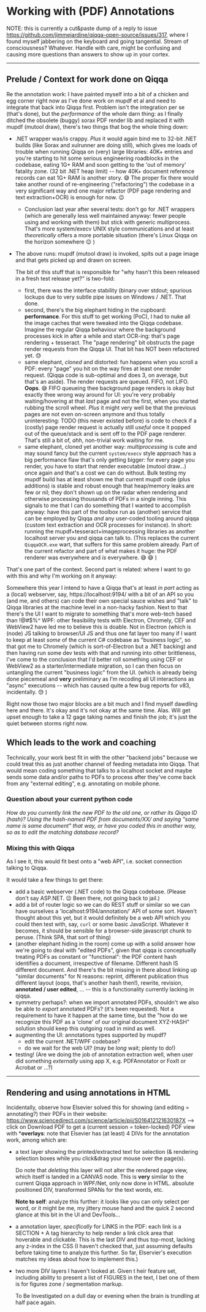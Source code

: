 
# Working with (PDF) Annotations

NOTE: this is currently a cut&paste dump of a reply to issue https://github.com/jimmejardine/qiqqa-open-source/issues/317, where I found myself jabbering on the keyboard and going tangential. Stream of consciousness? Whatever. Handle with care, might be confusing and causing more questions than answers to show up in your cortex.

---


## Prelude / Context for work done on Qiqqa

Re the annotation work: I have painted myself into a bit of a chicken and egg corner right now as I've done work on mupdf et al and need to integrate that back into Qiqqa first. Problem isn't the integration per se (that's done), but the *performance* of the whole darn thing: as I finally ditched the obsolete (buggy) sorax PDF render lib and replaced it with mupdf (mutool draw), there's two things that bog the whole thing down:

- .NET wrapper was/is crappy. *Plus* it would again bind me to 32-bit .NET builds (like Sorax and xulrunner are doing still), which gives me loads of trouble when running Qiqqa on (very) large libraries: 40K+ entries and you're starting to hit some serious engineering roadblocks in the codebase, eating 1G+ RAM and soon getting to the 'out of memory' fatality zone. (32 bit .NET heap limit) -- how 40K+ document reference records can eat 1G+ RAM is another story. 😅  The proper fix there would take another round of re-engineering ("refactoring") the codebase in a very significant way and one major refactor (PDF page rendering and text extraction+OCR) is enough for now. 😉 
  - Conclusion last year after several tests: don't go for .NET wrappers (which are generally less well maintained anyway: fewer people using and working with them) but stick with generic multiprocess. That's more system/execv UNIX style communications and at least *theoretically* offers a more portable situation (there's Linux Qiqqa on the horizon somewhere 😉 )
- The above runs: mupdf (mutool draw) is invoked, spits out a page image and that gets picked up and drawn on screen.
  
   The bit of this stuff that is responsible for "why hasn't this been released in a fresh test release yet?" is two-fold:
   - first, there was the interface stability (binary over stdout; spurious lockups due to very subtle pipe issues on Windows / .NET. That done.
   - second, there's the big elephant hiding in the cupboard: **performance**. For this stuff to get working (PoC), I had to nuke all the image caches that were tweaked into the Qiqqa codebase. Imagine the regular Qiqqa behaviour where the background processes kick in after a while and start OCR-ing: that's page rendering + tesseract. The "page rendering" bit obstructs the page render requests from the Qiqqa UI. That bit has NOT been refactored yet. 😓 
   - same elephant, *cloned* and distorted: fun happens when you scroll a PDF: every "page" you hit on the way fires at least one render request. (Qiqqa code is sub-optimal and does 3, on average, but that's an aside). The render requests are queued. FIFO, not LIFO. **Oops**. 😅  FIFO queueing thee background page renders is okay but exactly thee wrong way around for UI: you're very probably waiting/hovering at that *last* page and not the first, when you started rubbing the scroll wheel. *Plus* it might very well be that the previous pages are not even on-screen anymore and thus totally uninteresting: TODO (this never existed before) is code to check if a (costly) page render request is actually still *useful* once it popped out of the queue/stack and is sent off to the PDF page renderer. That's still a bit of, *ahh*, non-trivial work waiting for me. 
   - same elephant, cloned yet another way: *multiprocessing* is cute and may sound fancy but the current `system/execv` style approach has a big performance flaw that's only getting bigger: for every page you render, you have to start that render executable (mutool draw...) once again and that's a cost we can do without.
      Bulk testing my mupdf build has at least shown me that current mupdf code (plus additions) is stable and robust enough that heap/memory leaks are few or nil; they don't shown up on the radar when rendering and otherwise processing thousands of PDFs in a single inning. This signals to me that I can do something that I wanted to accomplish anyway: have this part of the toolbox run as (another) service that can be employed by Qiqqa *and* any user-coded tooling around qiqqa (custom text extraction and OCR processes for instance). In short: running the mupdf+tesseract+imageprocessing libraries as another localhost server you and qiqqa can talk to. (This replaces the current `QiqqaOCR.exe` wart, that suffers for this same problem already. Part of the current refactor and part of what makes it huge: the PDF renderer was everywhere and *is* everywhere. 😅 😅 )

That's one part of the context. Second part is related: where I want to go with this and why I'm working on it anyway:

Somewhere this year I intend to have a Qiqqa that's at least *in part* acting as a (local) webserver, say, https://localhost:9194/ with a bit of an API so you (and me, and others) can code their own special sauce wishes and "talk" to Qiqqa libraries at the machine level in a non-hacky fashion.
Next to that there's the UI I want to migrate to something that's more web-tech based than !@#$%^ WPF: other feasibility tests with Electron, Chromely, CEF and WebView2 have led me to believe this is doable. Not in Electron (which is (node) JS talking to browser/UI JS and thus one fat layer too many if I want to keep at least *some* of the current C# codebase as "business logic", so that got me to Chromely (which is sort-of-Electron but a .NET backing) and then having run some dev tests with that and running into other brittleness, I've come to the conclusion that I'd better roll something using CEF or WebView2 as a starter/intermediate migration, so I can then focus on untangling the current "business logic" from the UI. (which is already being done piecemeal and **very** preliminary as I'm recoding all UI interactions as "async" executions -- which has caused quite a few bug reports for v83, incidentally. 😓 )

Right now those two major blocks are a bit much and I find myself dawdling here and there. It's okay and it's not okay at the same time. Alas. Will get upset enough to take a 12 gage taking names and finish the job; it's just the quiet between storms right now.

## Which leads to the work and coaching

Technically, your work best fit in with the other "backend jobs" because we could treat this as just another channel of feeding metadata into Qiqqa. That would mean coding something that talks to a localhost socket and maybe sends some data and/or paths to PDFs to process after they've come back from any "external editing", e.g. annotating on mobile phone.

### Question about your current python code

*How do you currently link the new PDF to the old one, or rather its Qiqqa ID (hash)? Using the hash-named PDF from documents/XX/ and saying "same name is same document" that way, or have you coded this in another way, so as to edit the matching database record?*

### Mixing this with Qiqqa 

As I see it, this would fit best onto a "web API", i.e. socket connection talking to Qiqqa.

It would take a few things to get there:

- add a basic webserver (.NET code) to the Qiqqa codebase. (Please don't say ASP.NET. 😉 Been there, not going back to jail.)
- add a bit of router logic so we can do REST stuff or similar so we can have ourselves a 'localhost:9194/annotation/' API of some sort. Haven't thought about this yet, but it would definitely be a web API which you could then test with, say, `curl` or some basic JavaScript. Whatever it becomes, it should be sensible for a browser-side javascript chunk to peruse. (Think SPA, that sort of thing)
- (another elephant hiding in the room) come up with a solid answer how we're going to deal with "edited PDFs", given that qiqqa is conceptually treating PDFs as constant or "functional": the PDF content hash identifies a document, irrespective of filename. Different hash IS different document. And there's the bit missing in there about linking up "similar documents" for N reasons: reprint, different publication thus different layout (oops, that's another hash then!), rewrite, revision, **annotated / user edited**, ... -- this is a functionality currently lacking in qiqqa.
- symmetry perhaps?: when we import annotated PDFs, shouldn't we also be able to *export* annotated PDFs? (it's been requested). Not a requirement to have it happen at the same time, but the "how do we recognize this PDF as a 'clone' of our original document XYZ-HASH" solution should keep this outgoing road in mind as well.
- augmenting the UI: annotations types supported by mupdf? 
  - edit the current .NET/WPF codebase?
  - do we wait for the web UI? (may be *long* wait; plenty to do!)
- testing! (Are we doing the job of annotation extraction well, when user did something *externally* using app X, e.g. PDFAnnotator or FoxIt or Acrobat or ...?)


----

## Rendering and using annotations in HTML

Incidentally, observe how Elsevier solved this for showing (and editing = annotating?) their PDFs in their website: https://www.sciencedirect.com/science/article/pii/S016412121630187X --> click on Download PDF to get a (current session = token-locked) PDF view with ***overlays**: note that Elsevier has (at least) 4 DIVs for the annotation work, among which are:

- a text layer showing the printed/extracted text for selection (& rendering selection boxes while you click&drag your mouse over the page(s).

  Do note that *deleting* this layer will not alter the rendered page view, which itself is landed in a CANVAS node. This is **very** similar to the current Qiqqa approach in WPF/Net, only now done in HTML. absolute positioned DIV, transformed SPANs for the text words, etc.
  
  **Note to self**: analyze this further: it looks like you can only select per word, or it might be me, my jittery mouse hand and the quick 2 second glance at this bit in the UI and DevTools...
  
- a annotation layer, *specifically* for LINKS in the PDF: each link is a SECTION + A tag hierarchy to help render a link click area that hoverable and clickable. This is the last DIV and thus top-most, lacking any z-index in the CSS (I haven't checked that, just assuming defaults before taking time to analyze this further. So far, Elservier's execution matches my ideas about how to implement this.)

- two more DIV layers I haven't looked at. Given t heir feature set, including ability to present a list of FIGURES in the text, I bet one of them is for figures zone / segmentation markup.

  To Be Investigated on a dull day or evening when the brain is trundling at half pace again.
  




